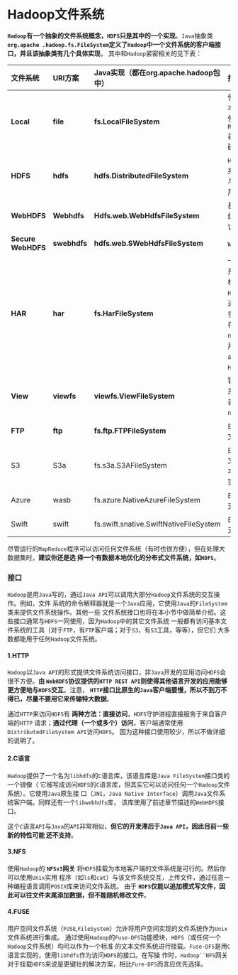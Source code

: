 Hadoop文件系统
============================================================================
**`Hadoop`有一个抽象的文件系统概念，`HDFS`只是其中的一个实现**。`Java`抽象类 **`org.apache
.hadoop.fs.FileSystem`定义了`Hadoop`中一个文件系统的客户端接口，并且该抽象类有几个具体实现**，
其中和`Hadoop`紧密相关的见下表：

| 文件系统 | URI方案 | Java实现（都在org.apache.hadoop包中）| 描述 |
|:--------|:-------|:----------------------------------|:-----|
| **Local** | **file** | **fs.LocalFileSystem** | 使用客户端校验和的本地磁盘文件系统。使用`RawLocalFileSystem`表示无校验和的本地磁盘文件系统 |
| **HDFS** | **hdfs** | **hdfs.DistributedFileSystem** | `Hadoop`的分布式文件系统。将`HDFS`设计成与`MapReduce`结合使用，可以实现高性能 |
| **WebHDFS** | **Webhdfs** | **Hdfs.web.WebHdfsFileSystem** | 基于`HTTP`的文件系统，提供对`HDFS`的认证读/写访问 |
| **Secure WebHDFS** | **swebhdfs** | **hdfs.web.SWebHdfsFileSystem** | `WebHDFS`的`HTTPS`版本 |
| **HAR** | **har** | **fs.HarFileSystem** | 一个构建在其他文件系统之上用于文件存档的文件系统。`Hadoop`存档文件系统通常用于将`HDFS`中的多个文件打包成一个存档文件，以减少`namenode`内存的使用。使用`hadoop`的`achive`命令来创建`HAR`文件 |
| **View** | **viewfs** | **viewfs.ViewFileSystem** | 针对其他`Hadoop`文件系统的客户端挂载表。通常用于为联邦`namenode`创建挂载点 |
| **FTP** | **ftp** | **fs.ftp.FTPFileSystem** | 由`FTP`服务器支持的文件系统 |
| S3 | S3a | fs.s3a.S3AFileSystem | 由`Amazon S3`支持的文件系统。替代老版本的`s3n`（`S3`原生）实现 |
| Azure | wasb | fs.azure.NativeAzureFileSystem | 由`Microsoft Azure`支持的文件系统 |
| Swift | swift | fs.swift.snative.SwiftNativeFileSystem | 由`OpenStack  Swift`支持的文件系统 |

尽管运行的`MapReduce`程序可以访问任何文件系统（有时也很方便），但在处理大数据集时，**建议你还是选
择一个有数据本地优化的分布式文件系统，如`HDFS`**。

### 接口
`Hadoop`是用`Java`写的，通过`Java API`可以调用大部分`Hadoop`文件系统的交互操作。例如，文件
系统的命令解释器就是一个`Java`应用，它使用`Java`的`FileSystem`类来提供文件系统操作。其他一些
文件系统接口也将在本小节中做简单介绍。这些接口通常与`HDFS`一同使用，因为`Hadoop`中的其它文件系统
一般都有访问基本文件系统的工具（对于`FTP`，有`FTP`客户端；对于`S3`，有`S3`工具，等等），但它们
大多数都能用于任何`Hadoop`文件系统。

#### 1.HTTP
`Hadoop`以`Java API`的形式提供文件系统访问接口，非`Java`开发的应用访问`HDFS`会很不方便。**由
`WebHDFS`协议提供的`HTTP REST API`则使得其他语言开发的应用能够更方便地与`HDFS`交互**。注意，
**`HTTP`接口比原生的`Java`客户端要慢，所以不到万不得已，尽量不要用它来传输特大数据**。

通过`HTTP`来访问`HDFS`有 **两种方法：直接访问**，`HDFS`守护进程直接服务于来自客户端的`HTTP`
请求；**通过代理（一个或多个）访问**，客户端通常使用`DistributedFileSystem API`访问`HDFS`。
因为这种接口使用较少，所以不做详细的说明了。

#### 2.C语言
`Hadoop`提供了一个名为`libhdfs`的`C`语言库，该语言库是`Java FileSystem`接口类的一个镜像（
它被写成访问`HDFS`的`C`语言库，但其实它可以访问任何一个`Hadoop`文件系统）。它使用`Java`原生接
口（`JNI`，`Java Native Interface`）调用`Java`文件系统客户端。同样还有一个`libwebhdfs`库，
该库使用了前述章节描述的`WebHDFS`接口。

这个`C`语言`API`与`Java`的`API`非常相似，**但它的开发滞后于`Java API`，因此目前一些新的特性可能
还不支持**。

#### 3.NFS
使用`Hadoop`的 **`NFSv3`网关** 将`HDFS`挂载为本地客户端的文件系统是可行的。然后你可以使用`Unix`实用
程序（如`ls`和`cat`）与该文件系统交互，上传文件，通过任意一种编程语言调用`POSIX`库来访问文件系统。
由于 **`HDFS`仅能以追加模式写文件，因此可以往文件末尾添加数据，但不能随机修改文件**。

#### 4.FUSE
用户空间文件系统（`FUSE`,`FileSystem`）允许将用户空间实现的文件系统作为`Unix`文件系统进行集成。
通过使用`Hadoop`的`Fuse-DFS`功能模块，`HDFS`（或任何一个`Hadoop`文件系统）均可以作为一个标准
的文本文件系统进行挂载。`Fuse-DFS`是用`C`语言实现的，使用`libhdfs`作为访问`HDFS`的接口。在写操
作时，`Hadoop``NFS`网关对于挂载`HDFS`来说是更键壮的解决方案，相比`Fure-DFS`而言应优先选择。
